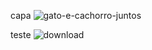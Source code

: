 capa
![gato-e-cachorro-juntos](https://github.com/MateusRamos10/Titanic_Kaggle/assets/43836795/75de0524-df97-47f7-85ba-70c9c12f1dee)


teste
![download](https://github.com/MateusRamos10/Titanic_Kaggle/assets/43836795/8b1f910b-da1e-4494-bfae-29c8ca7ee12e)
